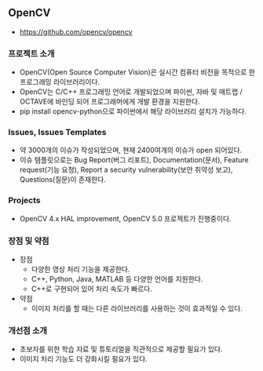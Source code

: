 ## OpenCV
- https://github.com/opencv/opencv

### 프로젝트 소개
- OpenCV(Open Source Computer Vision)은 실시간 컴퓨터 비전을 목적으로 한 프로그래밍 라이브러리이다.
- OpenCV는 C/C++ 프로그래밍 언어로 개발되었으며 파이썬, 자바 및 매트랩 / OCTAVE에 바인딩 되어 프로그래머에게 개발 환경을 지원한다.
- pip install opencv-python으로 파이썬에서 해당 라이브러리 설치가 가능하다.

### Issues, Issues Templates
- 약 3000개의 이슈가 작성되었으며, 현재 2400여개의 이슈가 open 되어있다.
- 이슈 템플릿으로는 Bug Report(버그 리포트), Documentation(문서), Feature request(기능 요청), Report a security vulnerability(보안 취약성 보고), Questions(질문)이 존재한다.

### Projects
- OpenCV 4.x HAL improvement, OpenCV 5.0 프로젝트가 진행중이다.

### 장점 및 약점
- 장점
  - 다양한 영상 처리 기능을 제공한다.
  - C++, Python, Java, MATLAB 등 다양한 언어를 지원한다.
  - C++로 구현되어 있어 처리 속도가 빠르다.
- 약점
  - 이미지 처리를 할 때는 다른 라이브러리를 사용하는 것이 효과적일 수 있다.

### 개선점 소개
- 초보자를 위한 학습 자료 및 튜토리얼을 직관적으로 제공할 필요가 있다.
- 이미지 처리 기능도 더 강화시킬 필요가 있다.
